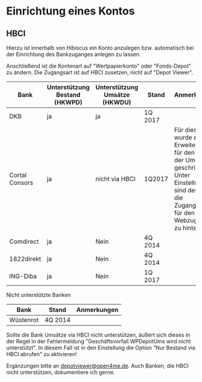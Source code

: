 Einrichtung eines Kontos
====================



HBCI
-------

Hierzu ist innerhalb von Hibiscus ein Konto anzulegen bzw. automatisch bei der Einrichtung des Bankzuganges anlegen zu lassen.

Anschließend ist die Kontenart auf "Wertpapierkonto" oder "Fonds-Depot" zu ändern.
Die Zugangsart ist auf HBCI zusetzen, nicht auf "Depot Viewer".


| Bank | Unterstützung Bestand (HKWPD)| Unterstützung Umsätze (HKWDU) | Stand | Anmerkungen |
| ---- | --------------------- | -------------------- | ----------- | ----- |
| DKB | ja | ja | 1Q 2017 | |
| Cortal Consors | ja | nicht via HBCI | 1Q2017 | Für diese Bank wurde eine Erweiterung für den Abruf der Umsatz geschrieben. Unter Einstellungen sind deshalb die Zugangsdaten für den Webzugang zu hinterlegen |
| Comdirect | ja | Nein | 4Q 2014 | |
| 1822direkt | ja | Nein | 4Q 2014 | |
| ING-Diba | ja | Nein | 1Q 2017 | |

Nicht unterstützte Banken

| Bank | Stand | Anmerkungen |
| ---- | --------------------- | -------------------- |
| Wüstenrot | 4Q 2014 | |

Sollte die Bank Umsätze via HBCI nicht unterstützen, äußert sich dieses in der Regel in der Fehlermeldung "Geschäftsvorfall WPDepotUms wird nicht unterstützt". In diesem Fall ist in den Einstellung die Option "Nur Bestand via HBCI abrufen" zu aktivieren!



Ergänzungen bitte an depotviewer@open4me.de. Auch Banken, die HBCI nicht unterstützen, dokumentiere ich gerne.

